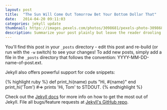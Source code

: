 ```yaml
---
layout: post
title:  "The Sun Will Come Out Tomorrow Bet Your Bottom Dollar That"
date:   2014-04-20 09:11:03
categories: jekyll update
thumbnail: https://images.pexels.com/photos/3098681/pexels-photo-3098681.jpeg?auto=compress&cs=tinysrgb&dpr=2&h=750&w=1260
description: Summarize your post plainly but leave the reader drooling to read more. Roughly 200 characters will do and fit nicely, too. You can change this to the prefix of a post instead or a dedicated description.
---
```


You'll find this post in your `_posts` directory - edit this post and re-build (or run with the `-w` switch) to see your changes!
To add new posts, simply add a file in the `_posts` directory that follows the convention: YYYY-MM-DD-name-of-post.ext.

Jekyll also offers powerful support for code snippets:

{% highlight ruby %}
def print_hi(name)
  puts "Hi, #{name}"
end
print_hi('Tom')
#=> prints 'Hi, Tom' to STDOUT.
{% endhighlight %}

Check out the [Jekyll docs][jekyll] for more info on how to get the most out of Jekyll. File all bugs/feature requests at [Jekyll's GitHub repo][jekyll-gh].

[jekyll-gh]: https://github.com/mojombo/jekyll
[jekyll]:    http://jekyllrb.com
